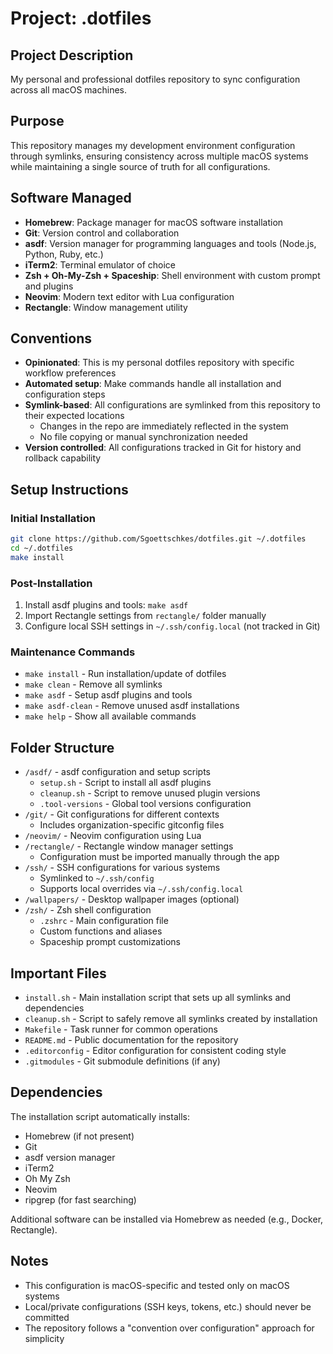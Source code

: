 # Project: .dotfiles

## Project Description
My personal and professional dotfiles repository to sync configuration across all macOS machines.

## Purpose
This repository manages my development environment configuration through symlinks, ensuring consistency across multiple macOS systems while maintaining a single source of truth for all configurations.

## Software Managed
- **Homebrew**: Package manager for macOS software installation
- **Git**: Version control and collaboration
- **asdf**: Version manager for programming languages and tools (Node.js, Python, Ruby, etc.)
- **iTerm2**: Terminal emulator of choice
- **Zsh + Oh-My-Zsh + Spaceship**: Shell environment with custom prompt and plugins
- **Neovim**: Modern text editor with Lua configuration
- **Rectangle**: Window management utility

## Conventions
- **Opinionated**: This is my personal dotfiles repository with specific workflow preferences
- **Automated setup**: Make commands handle all installation and configuration steps
- **Symlink-based**: All configurations are symlinked from this repository to their expected locations
  - Changes in the repo are immediately reflected in the system
  - No file copying or manual synchronization needed
- **Version controlled**: All configurations tracked in Git for history and rollback capability

## Setup Instructions

### Initial Installation
```bash
git clone https://github.com/Sgoettschkes/dotfiles.git ~/.dotfiles
cd ~/.dotfiles
make install
```

### Post-Installation
1. Install asdf plugins and tools: `make asdf`
2. Import Rectangle settings from `rectangle/` folder manually
3. Configure local SSH settings in `~/.ssh/config.local` (not tracked in Git)

### Maintenance Commands
- `make install` - Run installation/update of dotfiles
- `make clean` - Remove all symlinks
- `make asdf` - Setup asdf plugins and tools
- `make asdf-clean` - Remove unused asdf installations
- `make help` - Show all available commands

## Folder Structure
- `/asdf/` - asdf configuration and setup scripts
  - `setup.sh` - Script to install all asdf plugins
  - `cleanup.sh` - Script to remove unused plugin versions
  - `.tool-versions` - Global tool versions configuration
- `/git/` - Git configurations for different contexts
  - Includes organization-specific gitconfig files
- `/neovim/` - Neovim configuration using Lua
- `/rectangle/` - Rectangle window manager settings
  - Configuration must be imported manually through the app
- `/ssh/` - SSH configurations for various systems
  - Symlinked to `~/.ssh/config`
  - Supports local overrides via `~/.ssh/config.local`
- `/wallpapers/` - Desktop wallpaper images (optional)
- `/zsh/` - Zsh shell configuration
  - `.zshrc` - Main configuration file
  - Custom functions and aliases
  - Spaceship prompt customizations

## Important Files
- `install.sh` - Main installation script that sets up all symlinks and dependencies
- `cleanup.sh` - Script to safely remove all symlinks created by installation
- `Makefile` - Task runner for common operations
- `README.md` - Public documentation for the repository
- `.editorconfig` - Editor configuration for consistent coding style
- `.gitmodules` - Git submodule definitions (if any)

## Dependencies
The installation script automatically installs:
- Homebrew (if not present)
- Git
- asdf version manager
- iTerm2
- Oh My Zsh
- Neovim
- ripgrep (for fast searching)

Additional software can be installed via Homebrew as needed (e.g., Docker, Rectangle).

## Notes
- This configuration is macOS-specific and tested only on macOS systems
- Local/private configurations (SSH keys, tokens, etc.) should never be committed
- The repository follows a "convention over configuration" approach for simplicity